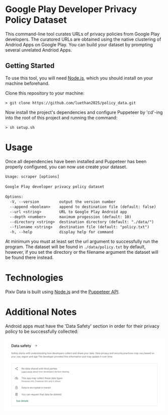 # Google Play Developer Privacy Policy Dataset
This command-line tool curates URLs of privacy policies from Google Play developers. The curatored URLs are obtained using the native clustering of Andriod Apps on Google Play. You can build your dataset by prompting several unrelated Andriod Apps.

## Getting Started
To use this tool, you will need [Node.js](https://nodejs.org/en), which you should install on your machine beforehand. <br>

Clone this repository to your machine:
```shell
> git clone https://github.com/luethan2025/policy_data.git
```
Now install the project's dependencies and configure Puppeteer by 'cd'-ing into the root of this project and running the command:
```shell
> sh setup.sh
```

# Usage
Once all dependencies have been installed and Puppeteer has been properly configured, you can now use create your dataset.
```
Usage: scraper [options]

Google Play developer privacy policy dataset

Options:
  -V, --version         output the version number
  --append <boolean>    append to destination file (default: false)
  --url <string>        URL to Google Play Android app
  --depth <number>      maximum progession (default: 10)
  --directory <string>  destination directory (default: "./data/")
  --filename <string>   destination file (default: "policy.txt")
  -h, --help            display help for command
```
At minimum you must at least set the url argument to successfully run the program. The dataset will be found in `./data/policy.txt` by default, however, if you set the directory or the filename argument the dataset will be found there instead.

# Technologies
Pixiv Data is built using [Node.js](https://nodejs.org/en) and the [Puppeteer API](https://github.com/puppeteer/puppeteer).

# Additional Notes
Android apps must have the 'Data Safety' section in order for their privacy policy to be successfully collected:
<p align="center">
<img src = docs/images/data_safety.png>
</p>
